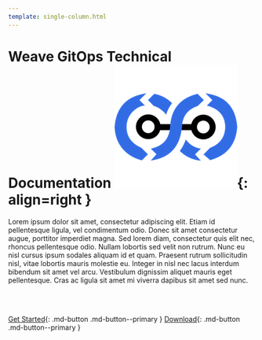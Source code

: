 ```yaml
---
template: single-column.html
---
```


# Weave GitOps Technical Documentation  ![Placeholder](images/gitops-logo-transparent.png){: align=right }

Lorem ipsum dolor sit amet, consectetur adipiscing elit. Etiam id pellentesque ligula, vel condimentum odio. Donec sit amet consectetur augue, porttitor imperdiet magna. Sed lorem diam, consectetur quis elit nec, rhoncus pellentesque odio. Nullam lobortis sed velit non rutrum. Nunc eu nisl cursus ipsum sodales aliquam id et quam. Praesent rutrum sollicitudin nisl, vitae lobortis mauris molestie eu. Integer in nisl nec lacus interdum bibendum sit amet vel arcu. Vestibulum dignissim aliquet mauris eget pellentesque. Cras ac ligula sit amet mi viverra dapibus sit amet sed nunc.

<br>
<br>

[Get Started](#){: .md-button .md-button--primary }  [Download](#){: .md-button .md-button--primary }

